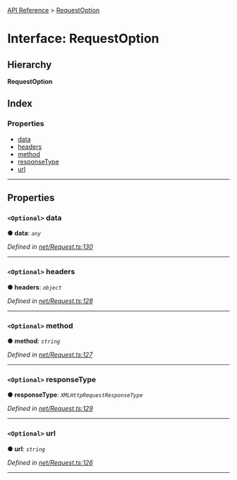 [API Reference](../README.md) > [RequestOption](../interfaces/requestoption.md)

# Interface: RequestOption

## Hierarchy

**RequestOption**

## Index

### Properties

* [data](requestoption.md#data)
* [headers](requestoption.md#headers)
* [method](requestoption.md#method)
* [responseType](requestoption.md#responsetype)
* [url](requestoption.md#url)

---

## Properties

<a id="data"></a>

### `<Optional>` data

**● data**: *`any`*

*Defined in [net/Request.ts:130](https://github.com/Lanfei/playable.js/blob/76571fa/src/net/Request.ts#L130)*

___
<a id="headers"></a>

### `<Optional>` headers

**● headers**: *`object`*

*Defined in [net/Request.ts:128](https://github.com/Lanfei/playable.js/blob/76571fa/src/net/Request.ts#L128)*

___
<a id="method"></a>

### `<Optional>` method

**● method**: *`string`*

*Defined in [net/Request.ts:127](https://github.com/Lanfei/playable.js/blob/76571fa/src/net/Request.ts#L127)*

___
<a id="responsetype"></a>

### `<Optional>` responseType

**● responseType**: *`XMLHttpRequestResponseType`*

*Defined in [net/Request.ts:129](https://github.com/Lanfei/playable.js/blob/76571fa/src/net/Request.ts#L129)*

___
<a id="url"></a>

### `<Optional>` url

**● url**: *`string`*

*Defined in [net/Request.ts:126](https://github.com/Lanfei/playable.js/blob/76571fa/src/net/Request.ts#L126)*

___

